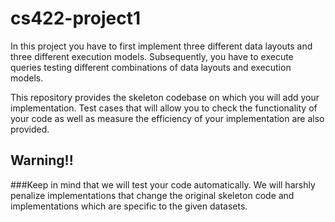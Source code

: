 # cs422-project1

In this project you have to first implement three different data layouts and three different execution models. Subsequently, you have to execute queries testing different combinations of data layouts and execution models.

This repository provides the skeleton codebase on which you will add your implementation. Test cases that will allow you to check the functionality of your code as well as measure the efficiency of your implementation are also provided.

## Warning!!
###Keep in mind that we will test your code automatically. We will harshly penalize implementations that change the original skeleton code and implementations which are specific to the given datasets.